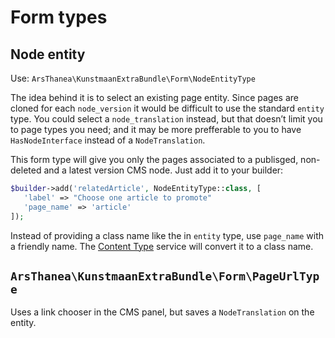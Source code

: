 # Form types

## Node entity

Use: `ArsThanea\KunstmaanExtraBundle\Form\NodeEntityType`

The idea behind it is to select an existing page entity. Since pages are cloned for each `node_version` it would be difficult to use the standard `entity` type. You could select a `node_translation` instead, but that doesn’t limit you to page types you need; and it may be more prefferable to you to have `HasNodeInterface` instead of a `NodeTranslation`. 

This form type will give you only the pages associated to a publisged, non-deleted and a latest version CMS node. Just add it to your builder:

```php
$builder->add('relatedArticle', NodeEntityType::class, [
   'label' => "Choose one article to promote"
   'page_name' => 'article'
]);
```

Instead of providing a class name like the in `entity` type, use `page_name` with a friendly name. The [Content Type](content-type.md) service will convert it to a class name.


## `ArsThanea\KunstmaanExtraBundle\Form\PageUrlType`

Uses a link chooser in the CMS panel, but saves a `NodeTranslation` on the entity.